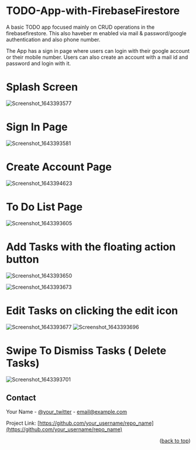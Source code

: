 # TODO-App-with-FirebaseFirestore
A basic TODO app focused mainly on CRUD operations in the firebasefirestore. This also haveber m enabled via mail &amp; password/google authentication and also phone number.


The App has a sign in page where users can login with their google account or their mobile number. Users can also create an account with a mail id and password and login with it.

# Splash Screen 

![Screenshot_1643393577]()


# Sign In Page

![Screenshot_1643393581]()


# Create Account Page

![Screenshot_1643394623]()

# To Do List Page 
![Screenshot_1643393605]()

# Add Tasks with the floating action button
![Screenshot_1643393650]()


![Screenshot_1643393673]()


# Edit Tasks on clicking the edit icon 
![Screenshot_1643393677]()
![Screenshot_1643393696]()

# Swipe To Dismiss Tasks ( Delete Tasks)
![Screenshot_1643393701]()


## Contact

Your Name - [@your_twitter](https://twitter.com/your_username) - email@example.com

Project Link: [https://github.com/your_username/repo_name](https://github.com/your_username/repo_name)

<p align="right">(<a href="#top">back to top</a>)</p>
